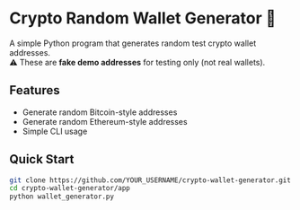 # Crypto Random Wallet Generator 🔑

A simple Python program that generates random test crypto wallet addresses.  
⚠️ These are **fake demo addresses** for testing only (not real wallets).

## Features
- Generate random Bitcoin-style addresses
- Generate random Ethereum-style addresses
- Simple CLI usage

## Quick Start
```bash
git clone https://github.com/YOUR_USERNAME/crypto-wallet-generator.git
cd crypto-wallet-generator/app
python wallet_generator.py
